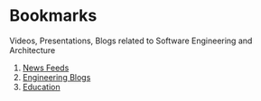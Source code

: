 # Bookmarks
Videos, Presentations, Blogs related to Software Engineering and Architecture

1. [News Feeds](https://github.com/avanathan/Bookmarks/blob/master/news.md)
1. [Engineering Blogs](https://github.com/avanathan/Bookmarks/blob/master/engineering_blogs)
1. [Education](https://github.com/avanathan/Bookmarks/blob/master/education.md)
